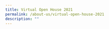 ```yaml
---
title: Virtual Open House 2021
permalink: /about-us/virtual-open-house-2021
description: ""
---
```

